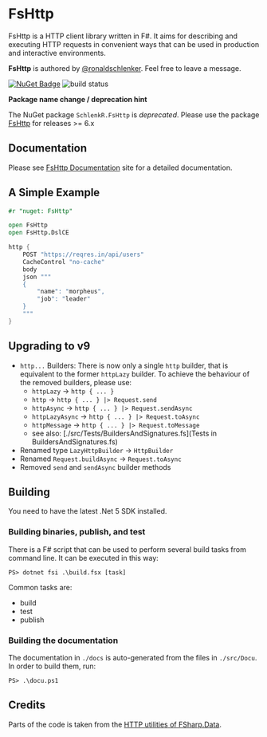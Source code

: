 
FsHttp
======

FsHttp is a HTTP client library written in F#. It aims for describing and executing HTTP requests in convenient ways that can be used in production and interactive environments.

**FsHttp** is authored by [@ronaldschlenker](https://github.com/ronaldschlenker). Feel free to leave a message.

[![NuGet Badge](http://img.shields.io/nuget/v/FsHttp.svg?style=flat)](https://www.nuget.org/packages/FsHttp) ![build status](https://github.com/fsprojects/FsHttp/actions/workflows/push-master_pull-request.yml/badge.svg?event=push)

**Package name change / deprecation hint**

The NuGet package `SchlenkR.FsHttp` is _deprecated_. Please use the package [FsHttp](https://www.nuget.org/packages/FsHttp) for releases >= 6.x


Documentation
-------------

Please see [FsHttp Documentation](https://fsprojects.github.io/FsHttp) site for a detailed documentation.


A Simple Example
----------------

```fsharp
#r "nuget: FsHttp"

open FsHttp
open FsHttp.DslCE

http {
    POST "https://reqres.in/api/users"
    CacheControl "no-cache"
    body
    json """
    {
        "name": "morpheus",
        "job": "leader"
    }
    """
}
```

Upgrading to v9
---

* `http...` Builders: There is now only a single `http` builder, that is equivalent to the former `httpLazy` builder. To achieve the behaviour of the removed builders, please use:
    * `httpLazy` -> `http { ... }`
    * `http` -> `http { ... } |> Request.send`
    * `httpAsync` -> `http { ... } |> Request.sendAsync`
    * `httpLazyAsync` -> `http { ... } |> Request.toAsync`
    * `httpMessage` -> `http { ... } |> Request.toMessage`
    * see also: [./src/Tests/BuildersAndSignatures.fs](Tests in BuildersAndSignatures.fs)
* Renamed type `LazyHttpBuilder` -> `HttpBuilder`
* Renamed `Request.buildAsync` -> `Request.toAsync`
* Removed `send` and `sendAsync` builder methods


Building
--------

You need to have the latest .Net 5 SDK installed.

### Building binaries, publish, and test

There is a F# script that can be used to perform several build tasks from command line. It can be executed in this way:

`PS> dotnet fsi .\build.fsx [task]`

Common tasks are:

* build
* test
* publish

### Building the documentation

The documentation in `./docs` is auto-generated from the files in `./src/Docu`. In order to build them, run:

`PS> .\docu.ps1`


Credits
-------

Parts of the code is taken from the [HTTP utilities of FSharp.Data](https://fsprojects.github.io/FSharp.Data/library/Http.html).
